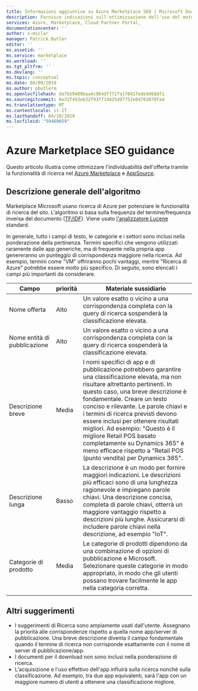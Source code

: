 ```yaml
---
title: Informazioni aggiuntive su Azure Marketplace SEO | Microsoft Docs
description: Fornisce indicazioni sull'ottimizzazione dell'uso del motore di ricerca (SEO).
services: Azure, Marketplace, Cloud Partner Portal,
documentationcenter: ''
author: v-miclar
manager: Patrick.Butler
editor: ''
ms.assetid: ''
ms.service: marketplace
ms.workload: ''
ms.tgt_pltfrm: ''
ms.devlang: ''
ms.topic: conceptual
ms.date: 04/09/2019
ms.author: pbutlerm
ms.openlocfilehash: da7b59400baa4c964dff71fa1f842fede9d68df1
ms.sourcegitcommit: 6e32f493eb32f93f71d425497752e84763070fad
ms.translationtype: MT
ms.contentlocale: it-IT
ms.lasthandoff: 04/10/2019
ms.locfileid: "59469659"
---
```

# <a name="azure-marketplace-seo-guidance"></a>Azure Marketplace SEO guidance

Questo articolo illustra come ottimizzare l'individuabilità dell'offerta tramite la funzionalità di ricerca nel [Azure Marketplace](https://azuremarketplace.microsoft.com) e [AppSource](https://appsource.microsoft.com). 


## <a name="general-explanation-of-algorithm"></a>Descrizione generale dell'algoritmo

Marketplace Microsoft usano ricerca di Azure per potenziare le funzionalità di ricerca del sito. L'algoritmo si basa sulla frequenza del termine/frequenza inversa del documento ([TF/IDF](https://en.wikipedia.org/wiki/Tf–idf)). Viene usato [l'analizzatore Lucene](https://lucene.apache.org/core/) standard.

In generale, tutto i campi di testo, le categorie e i settori sono inclusi nella ponderazione della pertinenza. Termini specifici che vengono utilizzati raramente dalle app generiche, ma di frequente nella propria app genereranno un punteggio di corrispondenza maggiore nella ricerca. Ad esempio, termini come "VM" offriranno pochi vantaggi, mentre "Ricerca di Azure" potrebbe essere molto più specifico.
Di seguito, sono elencati i campi più importanti da considerare.

 
|  Campo                   | priorità | Materiale sussidiario                                                                                            |
|  --------------------    | ----------                   | ---------------                                                                   |
| Nome offerta               |  Alto      | Un valore esatto o vicino a una corrispondenza completa con la query di ricerca sospenderà la classificazione elevata.                       |
| Nome entità di pubblicazione           |  Alto      | Un valore esatto o vicino a una corrispondenza completa con la query di ricerca sospenderà la classificazione elevata.                       |
| Descrizione breve        |  Media    | I nomi specifici di app e di pubblicazione potrebbero garantire una classificazione elevata, ma non risultare altrettanto pertinenti. In questo caso, una breve descrizione è fondamentale. Creare un testo conciso e rilevante. Le parole chiavi e i termini di ricerca previsti devono essere inclusi per ottenere risultati migliori.  Ad esempio: "Questo è il migliore Retail POS basato completamente su Dynamics 365" è meno efficace rispetto a "Retail POS (punto vendita) per Dynamics 365".  | 
| Descrizione lunga         |  Basso       | La descrizione è un modo per fornire maggiori indicazioni. Le descrizioni più efficaci sono di una lunghezza ragionevole e impiegano parole chiavi.  Una descrizione concisa, completa di parole chiavi, otterrà un maggiore vantaggio rispetto a descrizioni più lunghe. Assicurarsi di includere parole chiavi nella descrizione, ad esempio "IoT".  |
| Categorie di prodotto       | Media     |  Le categorie di prodotti dipendono da una combinazione di opzioni di pubblicazione e Microsoft. Selezionare queste categorie in modo appropriato, in modo che gli utenti possano trovare facilmente le app nella categoria corretta. |
|  |  |  |


## <a name="other-tips"></a>Altri suggerimenti

-   I suggerimenti di Ricerca sono ampiamente usati dall'utente. Assegnano la priorità alle corrispondenze rispetto a quella nome app/server di pubblicazione. Una breve descrizione diventa il campo fondamentale quando il termine di ricerca non corrisponde esattamente con il nome di server di pubblicazione/app.
-   I documenti per il download non sono inclusi nella ponderazione di ricerca.
-   L'acquisizione e l'uso effettivo dell'app influirà sulla ricerca nonché sulla classificazione. Ad esempio, tra due app equivalenti, sarà l'app con un maggiore numero di utenti a ottenere una classificazione migliore.
